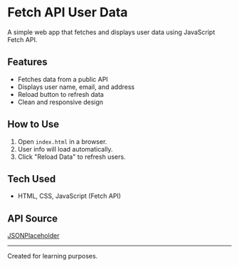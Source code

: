 # Fetch API User Data

A simple web app that fetches and displays user data using JavaScript Fetch API.

## Features
- Fetches data from a public API
- Displays user name, email, and address
- Reload button to refresh data
- Clean and responsive design

## How to Use
1. Open `index.html` in a browser.
2. User info will load automatically.
3. Click "Reload Data" to refresh users.

## Tech Used
- HTML, CSS, JavaScript (Fetch API)

## API Source
[JSONPlaceholder](https://jsonplaceholder.typicode.com/users)

---
Created for learning purposes.
